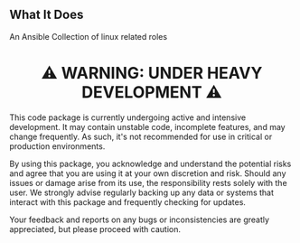 ## What It Does
An Ansible Collection of linux related roles

<div style="text-align: center;">

# ⚠️ WARNING: UNDER HEAVY DEVELOPMENT ⚠️

</div>

This code package is currently undergoing active and intensive development. It may contain unstable code, incomplete features, and may change frequently. As such, it's not recommended for use in critical or production environments.

By using this package, you acknowledge and understand the potential risks and agree that you are using it at your own discretion and risk. Should any issues or damage arise from its use, the responsibility rests solely with the user. We strongly advise regularly backing up any data or systems that interact with this package and frequently checking for updates.

Your feedback and reports on any bugs or inconsistencies are greatly appreciated, but please proceed with caution.